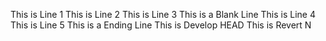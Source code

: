 This is Line 1
This is Line 2
This is Line 3
This is a Blank Line
This is Line 4
This is Line 5
This is a Ending Line
This is Develop HEAD
This is Revert N